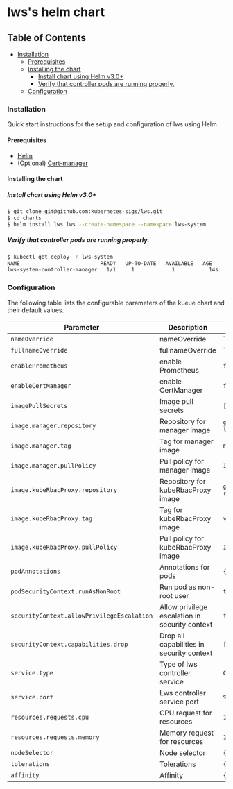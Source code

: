 # lws's helm chart

## Table of Contents

<!-- toc -->
- [Installation](#installation)
    - [Prerequisites](#prerequisites)
    - [Installing the chart](#installing-the-chart)
        - [Install chart using Helm v3.0+](#install-chart-using-helm-v30)
        - [Verify that controller pods are running properly.](#verify-that-controller-pods-are-running-properly)
    - [Configuration](#configuration)
<!-- /toc -->

### Installation

Quick start instructions for the setup and configuration of lws using Helm.

#### Prerequisites

- [Helm](https://helm.sh/docs/intro/quickstart/#install-helm)
- (Optional) [Cert-manager](https://cert-manager.io/docs/installation/)

#### Installing the chart

##### Install chart using Helm v3.0+

```bash
$ git clone git@github.com:kubernetes-sigs/lws.git
$ cd charts
$ helm install lws lws --create-namespace --namespace lws-system
```

##### Verify that controller pods are running properly.

```bash
$ kubectl get deploy -n lws-system
NAME                          READY   UP-TO-DATE   AVAILABLE   AGE
lws-system-controller-manager   1/1     1            1           14s
```

### Configuration

The following table lists the configurable parameters of the kueue chart and their default values.

| Parameter                                   | Description                                    | Default                              |
|---------------------------------------------|------------------------------------------------|--------------------------------------|
| `nameOverride`                              | nameOverride                                   | ``                                   |
| `fullnameOverride`                          | fullnameOverride                               | ``                                   |
| `enablePrometheus`                          | enable Prometheus                              | `false`                              |
| `enableCertManager`                         | enable CertManager                             | `false`                              |
| `imagePullSecrets`                          | Image pull secrets                             | `[]`                                 |
| `image.manager.repository`                  | Repository for manager image                   | `gcr.io/k8s-staging-lws/lws`         |
| `image.manager.tag`                         | Tag for manager image                          | `main`                               |
| `image.manager.pullPolicy`                  | Pull policy for manager image                  | `IfNotPresent`                       |
| `image.kubeRbacProxy.repository`            | Repository for kubeRbacProxy image             | `gcr.io/kubebuilder/kube-rbac-proxy` |
| `image.kubeRbacProxy.tag`                   | Tag for kubeRbacProxy image                    | `v0.15.0`                            |
| `image.kubeRbacProxy.pullPolicy`            | Pull policy for kubeRbacProxy image            | `IfNotPresent`                       |
| `podAnnotations`                            | Annotations for pods                           | `{}`                                 |
| `podSecurityContext.runAsNonRoot`           | Run pod as non-root user                       | `true`                               |
| `securityContext.allowPrivilegeEscalation`  | Allow privilege escalation in security context | `false`                              |
| `securityContext.capabilities.drop`         | Drop all capabilities in security context      | `["ALL"]`                            |
| `service.type`                              | Type of lws controller service                 | `ClusterIP`                          |
| `service.port`                              | Lws controller service port                    | `9443`                               |
| `resources.requests.cpu`                    | CPU request for resources                      | `1`                                  |
| `resources.requests.memory`                 | Memory request for resources                   | `1Gi`                                |
| `nodeSelector`                              | Node selector                                  | `{}`                                 |
| `tolerations`                               | Tolerations                                    | `{}`                                 |
| `affinity`                                  | Affinity                                       | `{}`                                 |